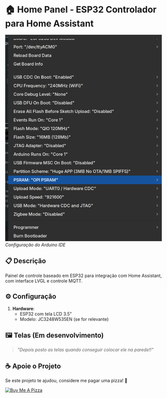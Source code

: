 # 🏠 Home Panel - ESP32 Controlador para Home Assistant

![Imagem da configuração](config.png) *Configuração do Arduino IDE*

## 📋 Descrição
Painel de controle baseado em ESP32 para integração com Home Assistant, com interface LVGL e controle MQTT.

## ⚙️ Configuração
1. **Hardware**:
   - ESP32 com tela LCD 3.5"
   - Modelo: JC3248W535EN (se for relevante)


## 🖼️ Telas (Em desenvolvimento)
> *"Depois posto as telas quando conseguir colocar ele na parede!!"*

## ☕ Apoie o Projeto
Se este projeto te ajudou, considere me pagar uma pizza! 🍕

[![Buy Me A Pizza](https://img.buymeacoffee.com/button-api/?text=Buy%20me%20a%20pizza!!&emoji=🍕&slug=caosaquatico&button_colour=5F7FFF&font_colour=ffffff&font_family=Cookie&outline_colour=000000&coffee_colour=FFDD00)](https://www.buymeacoffee.com/caosaquatico)
